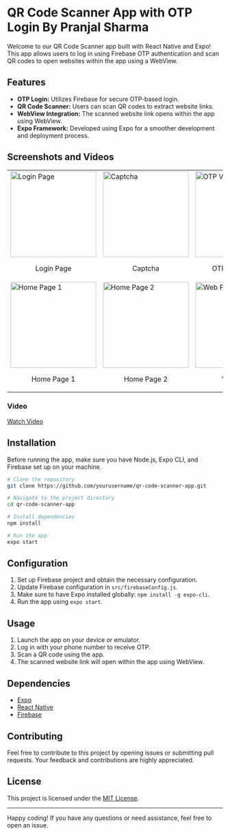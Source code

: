 
# QR Code Scanner App with OTP Login By Pranjal Sharma

Welcome to our QR Code Scanner app built with React Native and Expo! This app allows users to log in using Firebase OTP authentication and scan QR codes to open websites within the app using a WebView.

## Features

- **OTP Login:** Utilizes Firebase for secure OTP-based login.
- **QR Code Scanner:** Users can scan QR codes to extract website links.
- **WebView Integration:** The scanned website link opens within the app using WebView.
- **Expo Framework:** Developed using Expo for a smoother development and deployment process.

## Screenshots and Videos

<table>
  <tr>
    <td><img src="https://res.cloudinary.com/dqhyudo4x/image/upload/v1708659848/Q1_cnt6gd.jpg" width="200" alt="Login Page"><br><p align="center">Login Page</p></td>
    <td><img src="https://res.cloudinary.com/dqhyudo4x/image/upload/v1708659848/Q2_ap6eig.jpg" width="200" alt="Captcha"><br><p align="center">Captcha</p></td>
    <td><img src="https://res.cloudinary.com/dqhyudo4x/image/upload/v1708659847/Q3_daipcp.jpg" width="200" alt="OTP Verification"><br><p align="center">OTP Verification</p></td>
  </tr>
  <tr>
    <td><img src="https://res.cloudinary.com/dqhyudo4x/image/upload/v1708659849/Q6_g3oezh.jpg" width="200" alt="Home Page 1"><br><p align="center">Home Page 1</p></td>
    <td><img src="https://res.cloudinary.com/dqhyudo4x/image/upload/v1708659849/Q4_dwkwij.jpg" width="200" alt="Home Page 2"><br><p align="center">Home Page 2</p></td>
    <td><img src="https://res.cloudinary.com/dqhyudo4x/image/upload/v1708659849/Q5_lqjcbk.jpg" width="200" alt="Web Page"><br><p align="center">Web Page</p></td>
  </tr>
</table>

### Video
[Watch Video](https://res.cloudinary.com/dqhyudo4x/video/upload/v1708662279/QR_Scanner_-_Made_with_Clipchamp_xnmwqb.mp4)

## Installation

Before running the app, make sure you have Node.js, Expo CLI, and Firebase set up on your machine.

```bash
# Clone the repository
git clone https://github.com/yourusername/qr-code-scanner-app.git

# Navigate to the project directory
cd qr-code-scanner-app

# Install dependencies
npm install

# Run the app
expo start
```

## Configuration

1. Set up Firebase project and obtain the necessary configuration.
2. Update Firebase configuration in `src/firebaseConfig.js`.
3. Make sure to have Expo installed globally: `npm install -g expo-cli`.
4. Run the app using `expo start`.

## Usage

1. Launch the app on your device or emulator.
2. Log in with your phone number to receive OTP.
3. Scan a QR code using the app.
4. The scanned website link will open within the app using WebView.

## Dependencies

- [Expo](https://expo.io/)
- [React Native](https://reactnative.dev/)
- [Firebase](https://firebase.google.com/)

## Contributing

Feel free to contribute to this project by opening issues or submitting pull requests. Your feedback and contributions are highly appreciated.

## License

This project is licensed under the [MIT License](LICENSE).

---

Happy coding! If you have any questions or need assistance, feel free to open an issue.
```

